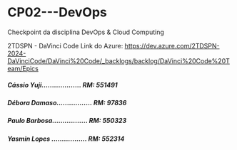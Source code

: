 # CP02---DevOps
Checkpoint da disciplina DevOps &amp; Cloud Computing

2TDSPN - DaVinci Code 
Link do Azure: https://dev.azure.com/2TDSPN-2024-DaVinciCode/DaVinci%20Code/_backlogs/backlog/DaVinci%20Code%20Team/Epics 

##### Cássio Yuji................... RM: 551491
##### Débora Damaso................. RM: 97836
##### Paulo Barbosa................. RM: 550323
##### Yasmin Lopes ................. RM: 552314
